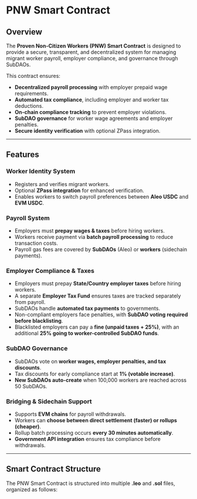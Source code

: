 # PNW Smart Contract

## Overview
The **Proven Non-Citizen Workers (PNW) Smart Contract** is designed to provide a secure, transparent, and decentralized system for managing migrant worker payroll, employer compliance, and governance through SubDAOs.

This contract ensures:
- **Decentralized payroll processing** with employer prepaid wage requirements.
- **Automated tax compliance**, including employer and worker tax deductions.
- **On-chain compliance tracking** to prevent employer violations.
- **SubDAO governance** for worker wage agreements and employer penalties.
- **Secure identity verification** with optional ZPass integration.

---

## Features
### **Worker Identity System**
- Registers and verifies migrant workers.
- Optional **ZPass integration** for enhanced verification.
- Enables workers to switch payroll preferences between **Aleo USDC** and **EVM USDC**.

### **Payroll System**
- Employers must **prepay wages & taxes** before hiring workers.
- Workers receive payment via **batch payroll processing** to reduce transaction costs.
- Payroll gas fees are covered by **SubDAOs** (Aleo) or **workers** (sidechain payments).

### **Employer Compliance & Taxes**
- Employers must prepay **State/Country employer taxes** before hiring workers.
- A separate **Employer Tax Fund** ensures taxes are tracked separately from payroll.
- SubDAOs handle **automated tax payments** to governments.
- Non-compliant employers face penalties, with **SubDAO voting required before blacklisting**.
- Blacklisted employers can pay a **fine (unpaid taxes + 25%)**, with an additional **25% going to worker-controlled SubDAO funds**.

### **SubDAO Governance**
- SubDAOs vote on **worker wages, employer penalties, and tax discounts**.
- Tax discounts for early compliance start at **1% (votable increase)**.
- **New SubDAOs auto-create** when 100,000 workers are reached across 50 SubDAOs.

### **Bridging & Sidechain Support**
- Supports **EVM chains** for payroll withdrawals.
- Workers can **choose between direct settlement (faster) or rollups (cheaper)**.
- Rollup batch processing occurs **every 30 minutes automatically**.
- **Government API integration** ensures tax compliance before withdrawals.

---

## Smart Contract Structure
The PNW Smart Contract is structured into multiple **.leo** and **.sol** files, organized as follows:
